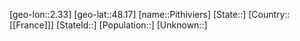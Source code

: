 ﻿---
location: [48.17,2.33]
mapzoom: [7,12] 
mapmarker: city 
type: City
tags:
- geo/City


SpocWebEntityId: 33392
isDeleted: false
confidential: public

---
[geo-lon::2.33]
[geo-lat::48.17]
[name::Pithiviers]
[State::]
[Country::[[France]]]
[StateId::]
[Population::]
[Unknown::]

